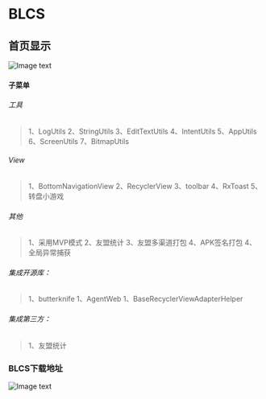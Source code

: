 # BLCS
## 首页显示
![Image text](https://github.com/DayorNight/BLCS/blob/master/home.png)

#### 子菜单

###### 工具
> 1、LogUtils
> 2、StringUtils
> 3、EditTextUtils
> 4、IntentUtils
> 5、AppUtils
> 6、ScreenUtils
> 7、BitmapUtils

###### View
> 1、BottomNavigationView
> 2、RecyclerView
> 3、toolbar
> 4、RxToast
> 5、转盘小游戏

###### 其他
> 1、采用MVP模式
> 2、友盟统计
> 3、友盟多渠道打包
> 4、APK签名打包
> 4、全局异常捕获

###### 集成开源库：
> 1、butterknife
> 1、AgentWeb
> 1、BaseRecyclerViewAdapterHelper


###### 集成第三方：
> 1、友盟统计



### BLCS下载地址 
![Image text](https://github.com/DayorNight/BLCS/blob/master/BLCS.png)
